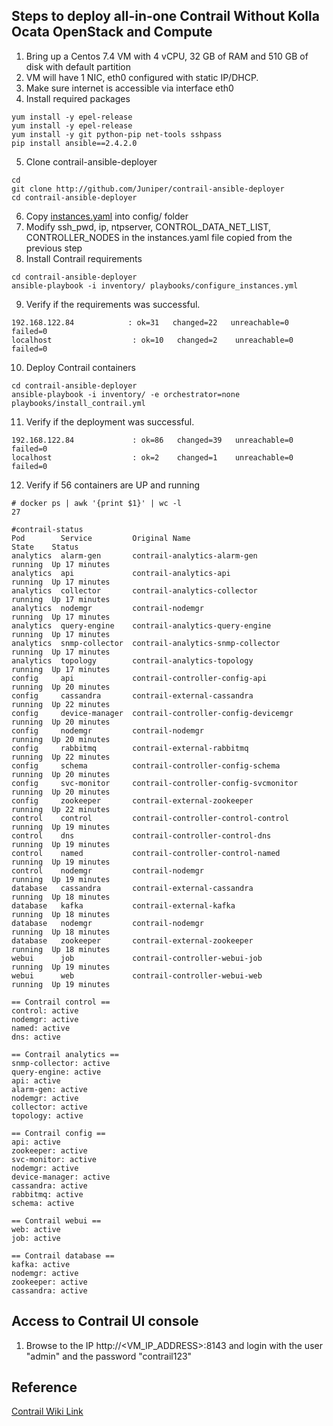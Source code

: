 
## Steps to deploy all-in-one Contrail Without Kolla Ocata OpenStack and Compute

1. Bring up a Centos 7.4 VM with 4 vCPU, 32 GB of RAM and 510 GB of disk with default partition
2. VM will have 1 NIC, eth0 configured with static IP/DHCP.
3. Make sure internet is accessible via interface eth0
4. Install required packages
```
yum install -y epel-release
yum install -y epel-release
yum install -y git python-pip net-tools sshpass
pip install ansible==2.4.2.0
```
5. Clone contrail-ansible-deployer
```
cd
git clone http://github.com/Juniper/contrail-ansible-deployer
cd contrail-ansible-deployer
```
6. Copy [instances.yaml](https://github.com/urao/contrail5_deployments/blob/master/ansible_deployer/aio-contrail-without-os-compute/instances.yaml) into config/ folder
7. Modify ssh_pwd, ip, ntpserver, CONTROL_DATA_NET_LIST, CONTROLLER_NODES in the instances.yaml file copied from the previous step
8. Install Contrail requirements
```
cd contrail-ansible-deployer
ansible-playbook -i inventory/ playbooks/configure_instances.yml 
```
9. Verify if the requirements  was successful.
```
192.168.122.84            : ok=31   changed=22   unreachable=0    failed=0   
localhost                  : ok=10   changed=2    unreachable=0    failed=0   
```
10. Deploy Contrail containers
```
cd contrail-ansible-deployer
ansible-playbook -i inventory/ -e orchestrator=none playbooks/install_contrail.yml
```
11. Verify if the deployment  was successful.
```
192.168.122.84             : ok=86   changed=39   unreachable=0    failed=0
localhost                  : ok=2    changed=1    unreachable=0    failed=0
```
12. Verify if 56 containers are UP and running
```
# docker ps | awk '{print $1}' | wc -l
27
```
```
#contrail-status
Pod        Service         Original Name                          State    Status
analytics  alarm-gen       contrail-analytics-alarm-gen           running  Up 17 minutes
analytics  api             contrail-analytics-api                 running  Up 17 minutes
analytics  collector       contrail-analytics-collector           running  Up 17 minutes
analytics  nodemgr         contrail-nodemgr                       running  Up 17 minutes
analytics  query-engine    contrail-analytics-query-engine        running  Up 17 minutes
analytics  snmp-collector  contrail-analytics-snmp-collector      running  Up 17 minutes
analytics  topology        contrail-analytics-topology            running  Up 17 minutes
config     api             contrail-controller-config-api         running  Up 20 minutes
config     cassandra       contrail-external-cassandra            running  Up 22 minutes
config     device-manager  contrail-controller-config-devicemgr   running  Up 20 minutes
config     nodemgr         contrail-nodemgr                       running  Up 20 minutes
config     rabbitmq        contrail-external-rabbitmq             running  Up 22 minutes
config     schema          contrail-controller-config-schema      running  Up 20 minutes
config     svc-monitor     contrail-controller-config-svcmonitor  running  Up 20 minutes
config     zookeeper       contrail-external-zookeeper            running  Up 22 minutes
control    control         contrail-controller-control-control    running  Up 19 minutes
control    dns             contrail-controller-control-dns        running  Up 19 minutes
control    named           contrail-controller-control-named      running  Up 19 minutes
control    nodemgr         contrail-nodemgr                       running  Up 19 minutes
database   cassandra       contrail-external-cassandra            running  Up 18 minutes
database   kafka           contrail-external-kafka                running  Up 18 minutes
database   nodemgr         contrail-nodemgr                       running  Up 18 minutes
database   zookeeper       contrail-external-zookeeper            running  Up 18 minutes
webui      job             contrail-controller-webui-job          running  Up 19 minutes
webui      web             contrail-controller-webui-web          running  Up 19 minutes

== Contrail control ==
control: active
nodemgr: active
named: active
dns: active

== Contrail analytics ==
snmp-collector: active
query-engine: active
api: active
alarm-gen: active
nodemgr: active
collector: active
topology: active

== Contrail config ==
api: active
zookeeper: active
svc-monitor: active
nodemgr: active
device-manager: active
cassandra: active
rabbitmq: active
schema: active

== Contrail webui ==
web: active
job: active

== Contrail database ==
kafka: active
nodemgr: active
zookeeper: active
cassandra: active
```
## Access to Contrail UI console

1. Browse to the IP http://<VM_IP_ADDRESS>:8143 and login with the user "admin" and the password "contrail123"

## Reference
[Contrail Wiki Link](https://github.com/Juniper/contrail-ansible-deployer/wiki/Contrail-with-Kolla-Ocata)
